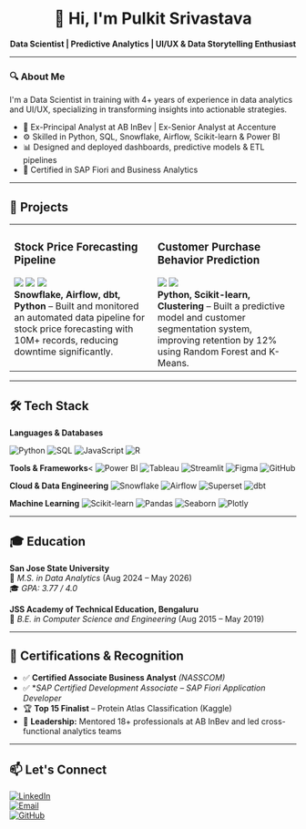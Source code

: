 <h1 align="center">👋 Hi, I'm Pulkit Srivastava</h1>

<p align="center">
  <b>Data Scientist | Predictive Analytics | UI/UX & Data Storytelling Enthusiast</b>
</p>

---

### 🔍 About Me

I'm a Data Scientist in training with 4+ years of experience in data analytics and UI/UX, specializing in transforming insights into actionable strategies.

- 💼 Ex-Principal Analyst at AB InBev | Ex-Senior Analyst at Accenture
- ⚙️ Skilled in Python, SQL, Snowflake, Airflow, Scikit-learn & Power BI
- 📊 Designed and deployed dashboards, predictive models & ETL pipelines
- 🧠 Certified in SAP Fiori and Business Analytics

---

## 🚀 Projects

<table>
  <tr>
    <td width="50%" valign="top">
      <h3>Stock Price Forecasting Pipeline</h3>
      <img src="https://img.shields.io/badge/Snowflake-56B9EB?logo=snowflake&logoColor=white&style=flat-square"/>
      <img src="https://img.shields.io/badge/Airflow-017CEE?logo=apacheairflow&logoColor=white&style=flat-square"/>
      <img src="https://img.shields.io/badge/dbt-FF694B?logo=dbt&logoColor=white&style=flat-square"/>
      <br>
      <b>Snowflake, Airflow, dbt, Python</b> – Built and monitored an automated data pipeline for stock price forecasting with 10M+ records, reducing downtime significantly.
    </td>
    <td width="50%" valign="top">
      <h3>Customer Purchase Behavior Prediction</h3>
      <img src="https://img.shields.io/badge/Scikit--learn-F7931E?logo=scikit-learn&logoColor=white&style=flat-square"/>
      <img src="https://img.shields.io/badge/Python-14354C?logo=python&logoColor=white&style=flat-square"/>
      <br>
      <b>Python, Scikit-learn, Clustering</b> – Built a predictive model and customer segmentation system, improving retention by 12% using Random Forest and K-Means.
    </td>
  </tr>
</table>

---

## 🛠️ Tech Stack

<b>Languages & Databases</b>

![Python](https://img.shields.io/badge/Python-14354C?style=for-the-badge&logo=python&logoColor=white)
![SQL](https://img.shields.io/badge/SQL-4479A1?style=for-the-badge&logo=postgresql&logoColor=white)
![JavaScript](https://img.shields.io/badge/JavaScript-F7DF1E?style=for-the-badge&logo=javascript&logoColor=black)
![R](https://img.shields.io/badge/R-276DC3?style=for-the-badge&logo=r&logoColor=white)


<b>Tools & Frameworks</b><
![Power BI](https://img.shields.io/badge/Power%20BI-F2C811?style=for-the-badge&logo=powerbi&logoColor=black)
![Tableau](https://img.shields.io/badge/Tableau-E97627?style=for-the-badge&logo=tableau&logoColor=white)
![Streamlit](https://img.shields.io/badge/Streamlit-FF4B4B?style=for-the-badge&logo=streamlit&logoColor=white)
![Figma](https://img.shields.io/badge/Figma-F24E1E?style=for-the-badge&logo=figma&logoColor=white)
![GitHub](https://img.shields.io/badge/GitHub-000?style=for-the-badge&logo=github&logoColor=white)


<b>Cloud & Data Engineering</b>
![Snowflake](https://img.shields.io/badge/Snowflake-56B9EB?style=for-the-badge&logo=snowflake&logoColor=white)
![Airflow](https://img.shields.io/badge/Apache%20Airflow-017CEE?style=for-the-badge&logo=apacheairflow&logoColor=white)
![Superset](https://img.shields.io/badge/Apache%20Superset-3A3A3A?style=for-the-badge)
![dbt](https://img.shields.io/badge/dbt-FF694B?style=for-the-badge&logo=dbt&logoColor=white)


<b>Machine Learning</b>
![Scikit-learn](https://img.shields.io/badge/Scikit--learn-F7931E?style=for-the-badge&logo=scikit-learn&logoColor=white)
![Pandas](https://img.shields.io/badge/Pandas-150458?style=for-the-badge&logo=pandas&logoColor=white)
![Seaborn](https://img.shields.io/badge/Seaborn-0099CC?style=for-the-badge&logoColor=white)
![Plotly](https://img.shields.io/badge/Plotly-3F4F75?style=for-the-badge&logo=plotly&logoColor=white)


---

## 🎓 Education

**San Jose State University**  
📍 *M.S. in Data Analytics* (Aug 2024 – May 2026)  
🎓 *GPA: 3.77 / 4.0*

**JSS Academy of Technical Education, Bengaluru**  
📍 *B.E. in Computer Science and Engineering* (Aug 2015 – May 2019)

---

## 📜 Certifications & Recognition

- ✅ **Certified Associate Business Analyst** *(NASSCOM)*
- ✅ **SAP Certified Development Associate – SAP Fiori Application Developer*
- 🏆 **Top 15 Finalist** – Protein Atlas Classification (Kaggle)
- 📢 **Leadership:** Mentored 18+ professionals at AB InBev and led cross-functional analytics teams

---

## 📫 Let's Connect

[![LinkedIn](https://img.shields.io/badge/LinkedIn-blue?logo=linkedin&style=flat-square)](https://linkedin.com/in/pulkit-srivastava-in)  
[![Email](https://img.shields.io/badge/Gmail-red?logo=gmail&style=flat-square)](mailto:pulkit.s.connect@gmail.com)  
[![GitHub](https://img.shields.io/badge/GitHub-000?logo=github&style=flat-square)](https://github.com/yourgithubusername)


